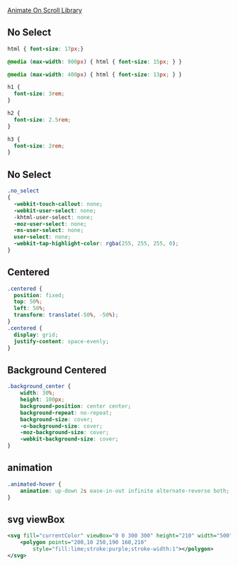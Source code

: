[Animate On Scroll Library](https://michalsnik.github.io/aos/)


## No Select
```css
html { font-size: 17px;}

@media (max-width: 900px) { html { font-size: 15px; } }

@media (max-width: 400px) { html { font-size: 13px; } }

h1 {
  font-size: 3rem;
}

h2 {
  font-size: 2.5rem;
}

h3 {
  font-size: 2rem;
}
```


## No Select
```css
.no_select
{
  -webkit-touch-callout: none;
  -webkit-user-select: none;
  -khtml-user-select: none;
  -moz-user-select: none;
  -ms-user-select: none;
  user-select: none;
  -webkit-tap-highlight-color: rgba(255, 255, 255, 0);
}
```

## Centered
```css
.centered {
  position: fixed;
  top: 50%;
  left: 50%;
  transform: translate(-50%, -50%);
}
.centered {
  display: grid;
  justify-content: space-evenly;
}
```



## Background Centered
```css
.background_center {
    width: 30%;
    height: 100px;
    background-position: center center;
    background-repeat: no-repeat;
    background-size: cover;
    -o-background-size: cover;
    -moz-background-size: cover;
    -webkit-background-size: cover;
}
```


## animation
```css
.animated-hover {
	animation: up-down 2s ease-in-out infinite alternate-reverse both;
}
```


## svg viewBox
```xml
<svg fill="currentColor" viewBox="0 0 300 300" height="210" width="500" xmlns="http://www.w3.org/2000/svg">
    <polygon points="200,10 250,190 160,210" 
        style="fill:lime;stroke:purple;stroke-width:1"></polygon>
</svg>
```

